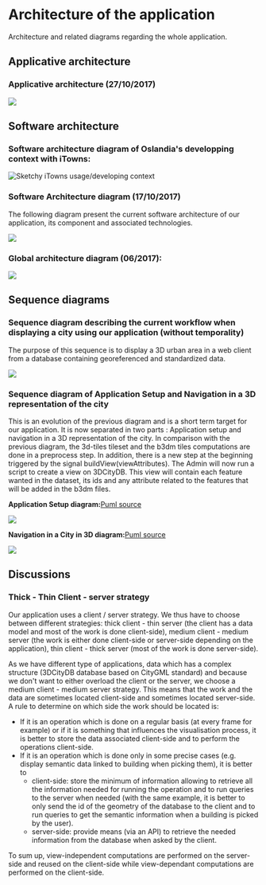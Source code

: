 # Architecture of the application

Architecture and related diagrams regarding the whole application.

## Applicative architecture

### Applicative architecture (27/10/2017)

![](Diagrams/ApplicativeArchitecture.png)

## Software architecture

### Software architecture diagram of Oslandia's developping context with iTowns:

![Sketchy iTowns usage/developing  context](Diagrams/OslandiaiTown2Context.png)

### Software Architecture diagram (17/10/2017)

The following diagram present the current software architecture of our application, its component and associated technologies.

![](Diagrams/SoftwareArchitecture.png)

### Global architecture diagram (06/2017):

![](Pictures/2017_06_Architecture_prospective.jpg)

## Sequence diagrams

### Sequence diagram describing the current workflow when displaying a city using our application (without temporality)

The purpose of this sequence is to display a 3D urban area in a web client from a database containing georeferenced and standardized data.

![](Diagrams/SeqDisplay3DCity.png)

### Sequence diagram of Application Setup and Navigation in a 3D representation of the city

This is an evolution of the previous diagram and is a short term target for our application. It is now separated in two parts : Application setup and  navigation in a 3D representation of the city. In comparison with the previous diagram, the 3d-tiles tileset and the b3dm tiles computations are done in a preprocess step. In addition, there is a new step at the beginning triggered by the signal buildView(viewAttributes). The Admin will now run a script to create a view on 3DCityDB. This view will contain each feature wanted in the dataset, its ids and any attribute related to the features that will be added in the b3dm files.

**Application Setup diagram:**[Puml source](Diagrams/ApplicationSetup.puml)

![](Diagrams/ApplicationSetup.png)

**Navigation in a City in 3D diagram:**[Puml source](Diagrams/3DNavigation.puml)

![](Diagrams/3DNavigation.png)

## Discussions

### Thick - Thin Client - server strategy

Our application uses a client / server strategy. We thus have to choose between different strategies: thick client - thin server (the client has a data model and most of the work is done client-side), medium client - medium server (the work is either done client-side or server-side depending on the application), thin client - thick server (most of the work is done server-side). 

As we have different type of applications, data which has a complex structure (3DCityDB database based on CityGML standard) and because we don't want to either overload the client or the server, we choose a medium client - medium server strategy. This means that the work and the data are sometimes located client-side and sometimes located server-side. A rule to determine on which side  the work should be located is:
  * If it is an operation which is done on a regular basis (at every frame for example) or if it is something that influences the visualisation process, it is better to store the data associated client-side and to perform the operations client-side.
  * If it is an operation which is done only in some precise cases (e.g. display semantic data linked to building when picking them), it is better to 
    * client-side: store the minimum of information allowing to retrieve all the information needed for running the operation and to run queries to the server when needed (with the same example, it is better to only send the id of the geometry of the database to the client and to run queries to get the semantic information when a building is picked by the user).
    * server-side: provide means (via an API) to retrieve the needed information from the database when asked by the client.
 
To sum up, view-independent computations are performed on the server-side and reused on the client-side while view-dependant computations are performed on the client-side.
